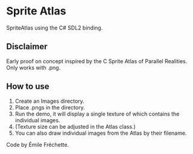 # Sprite Atlas
SpriteAtlas using the C# SDL2 binding.

## Disclaimer

Early proof on concept inspired by the C Sprite Atlas of Parallel Realities.
Only works with .png.

## How to use
1. Create an Images directory.
2. Place .pngs in the directory.
3. Run the demo, it will display a single texture of which contains the individual images.
4. (Texture size can be adjusted in the Atlas class.)
5. You can also draw individual images from the Atlas by their filename.

Code by Émile Fréchette.
